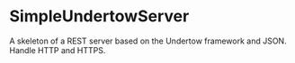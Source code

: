 # SimpleUndertowServer
A skeleton of a REST server based on the Undertow framework and JSON.
Handle HTTP and HTTPS.
